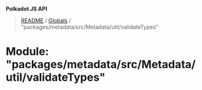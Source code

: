 **Polkadot JS API**

> [README](../README.md) / [Globals](../globals.md) / "packages/metadata/src/Metadata/util/validateTypes"

# Module: "packages/metadata/src/Metadata/util/validateTypes"
